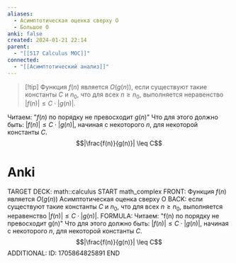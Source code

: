 ```yaml
---
aliases:
  - Асимптотическая оценка сверху О
  - Большое О
anki: false
created: 2024-01-21 22:14
parent:
  - "[[517 Сalculus MOC]]"
connected:
  - "[[Асимптотический анализ]]"
---
```


> [!tip] Функция $f(n)$ является $O(g(n))$, 
> если существуют такие константы $C$ и $n_0$, что для всех $n \geq n_0$, выполняется неравенство $|f(n)| \leq C \cdot |g(n)|$.

Читаем: "$f(n)$ по порядку не превосходит $g(n)$"
Что для этого должно быть: $|f(n)| \leq C \cdot |g(n)|$, начиная с некоторого $n$, для некоторой константы $C$.
$$|\frac{f(n)}{g(n)}| \leq C$$

# Anki
TARGET DECK: math::calculus
START
math_complex
FRONT: Функция $f(n)$ является $O(g(n))$
Асимптотическая оценка сверху О
BACK: если существуют такие константы $C$ и $n_0$, что для всех $n \geq n_0$, выполняется неравенство $|f(n)| \leq C \cdot |g(n)|$.
FORMULA: Читаем: "f(n) по порядку не превосходит g(n)"
Что для этого должно быть: $|f(n)| \leq C \cdot |g(n)|$, начиная с некоторого $n$, для некоторой константы $C$.
$$|\frac{f(n)}{g(n)}| \leq C$$
ADDITIONAL:
ID: 1705864825891
END











